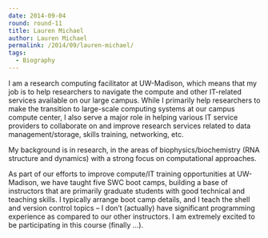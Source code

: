 ```yaml
---
date: 2014-09-04
round: round-11
title: Lauren Michael
author: Lauren Michael
permalink: /2014/09/lauren-michael/
tags:
  - Biography
---
```

I am a research computing facilitator at UW-Madison, which means that my job is to help researchers to navigate the compute and other IT-related services available on our large campus. While I primarily help researchers to make the transition to large-scale computing systems at our campus compute center, I also serve a major role in helping various IT service providers to collaborate on and improve research services related to data management/storage, skills training, networking, etc.

My background is in research, in the areas of biophysics/biochemistry (RNA structure and dynamics) with a strong focus on computational approaches.

As part of our efforts to improve compute/IT training opportunities at UW-Madison, we have taught five SWC boot camps, building a base of instructors that are primarily graduate students with good technical and teaching skills. I typically arrange boot camp details, and I teach the shell and version control topics &#8211; I don&#8217;t (actually) have significant programming experience as compared to our other instructors. I am extremely excited to be participating in this course (finally &#8230;).
